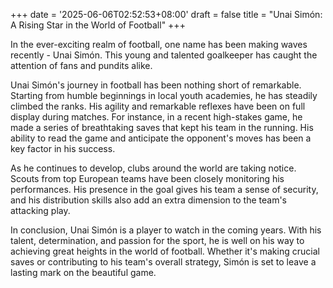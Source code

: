 +++
date = '2025-06-06T02:52:53+08:00'
draft = false
title = "Unai Simón: A Rising Star in the World of Football"
+++

In the ever-exciting realm of football, one name has been making waves recently - Unai Simón. This young and talented goalkeeper has caught the attention of fans and pundits alike. 

Unai Simón's journey in football has been nothing short of remarkable. Starting from humble beginnings in local youth academies, he has steadily climbed the ranks. His agility and remarkable reflexes have been on full display during matches. For instance, in a recent high-stakes game, he made a series of breathtaking saves that kept his team in the running. His ability to read the game and anticipate the opponent's moves has been a key factor in his success.

As he continues to develop, clubs around the world are taking notice. Scouts from top European teams have been closely monitoring his performances. His presence in the goal gives his team a sense of security, and his distribution skills also add an extra dimension to the team's attacking play.

In conclusion, Unai Simón is a player to watch in the coming years. With his talent, determination, and passion for the sport, he is well on his way to achieving great heights in the world of football. Whether it's making crucial saves or contributing to his team's overall strategy, Simón is set to leave a lasting mark on the beautiful game.
